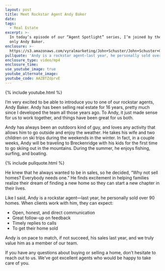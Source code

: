 ```yaml
---
layout: post
title: Meet Rockstar Agent Andy Baker
date:
tags:
  - Real Estate
excerpt: >-
  In today’s episode of our “Agent Spotlight” series, I’m joined by the one and
  only Andy Baker.
enclosure: >-
  https://s3.amazonaws.com/vyralmarketing/John+Schuster/John+Schuster+Group-+Meet+Rockstar+Agent+Andy+Baker.mp4
pullquote: 'Andy is a rockstar agent—last year, he personally sold over 90 homes.'
enclosure_type: video/mp4
enclosure_time:
use_youtube_image: true
youtube_alternate_image:
youtube_code: AAZBTZdprvE
---
```


{% include youtube.html %}

I’m very excited to be able to introduce you to one of our rockstar agents, Andy Baker. Andy has been selling real estate for 16 years, pretty much since I developed the team all those years ago. To Andy, it just made sense for us to work together, and things have been great for us both.&nbsp;

Andy has always been an outdoors kind of guy, and loves any activity that allows him to go outside and enjoy the weather. He takes his wife and two children on ski trips during the weekends in the winter. In fact, in a couple weeks, Andy will be traveling to Breckenridge with his kids for the first time to go skiing out in the mountains. During the summer, he enjoys fishing, surfing, and boating.

{% include pullquote.html %}

He knew that he always wanted to be in sales, so he decided, “Why not sell homes? Everybody needs one.” He finds excitement in helping families realize their dream of finding a new home so they can start a new chapter in their lives.

Like I said, Andy is a rockstar agent—last year, he personally sold over 90 homes. When clients work with him, they can expect:

* Open, honest, and direct communication
* Great follow-up on feedback
* Timely replies to calls
* To get their home sold

Andy is on pace to match, if not succeed, his sales last year, and we truly value him as a member of our team.

If you have any questions about buying or selling a home, don’t hesitate to reach out to us. We’ve got excellent agents who would be happy to take care of you.